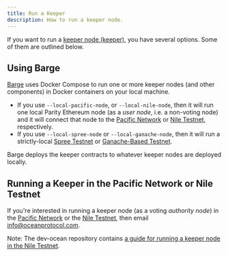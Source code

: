 ```yaml
---
title: Run a Keeper
description: How to run a keeper node.
---
```


If you want to run a [keeper node (keeper)](/concepts/components#keeper), you have several options. Some of them are outlined below.

## Using Barge

[Barge](https://github.com/oceanprotocol/barge) uses Docker Compose to run one or more keeper nodes (and other components) in Docker containers on your local machine.

- If you use `--local-pacific-node`, or `--local-nile-node`, then it will run one local Parity Ethereum node (as a _user node_, i.e. a non-voting node) and it will connect that node to the [Pacific Network](/concepts/pacific-network/) or [Nile Testnet](/concepts/testnets/#the-nile-testnet), respectively.
- If you use `--local-spree-node` or `--local-ganache-node`, then it will run a strictly-local [Spree Testnet](/concepts/testnets/#a-spree-testnet-for-local-development) or [Ganache-Based Testnet](/concepts/testnets/#a-ganache-based-testnet-for-local-development).

Barge deploys the keeper contracts to whatever keeper nodes are deployed locally.

## Running a Keeper in the Pacific Network or Nile Testnet

If you're interested in running a keeper node (as a voting _authority node_) in the [Pacific Network](/concepts/pacific-network/) or the [Nile Testnet](/concepts/testnets/#the-nile-testnet), then email <a href="mailto:info@oceanprotocol.com">info@oceanprotocol.com</a>.

Note: The dev-ocean repository contains [a guide for running a keeper node in the Nile Testnet](https://github.com/oceanprotocol/dev-ocean/blob/master/doc/devops/keeper-setup.md).
